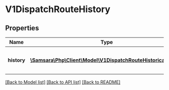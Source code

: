 # V1DispatchRouteHistory

## Properties
Name | Type | Description | Notes
------------ | ------------- | ------------- | -------------
**history** | [**\Samsara\Php\Client\Model\V1DispatchRouteHistoricalEntry[]**](V1DispatchRouteHistoricalEntry.md) | History of the route&#x27;s state changes. | [optional] 

[[Back to Model list]](../../README.md#documentation-for-models) [[Back to API list]](../../README.md#documentation-for-api-endpoints) [[Back to README]](../../README.md)

